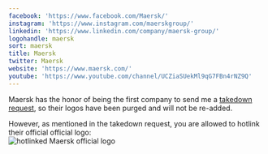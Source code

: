 ```yaml
---
facebook: 'https://www.facebook.com/Maersk/'
instagram: 'https://www.instagram.com/maerskgroup/'
linkedin: 'https://www.linkedin.com/company/maersk-group/'
logohandle: maersk
sort: maersk
title: Maersk
twitter: Maersk
website: 'https://www.maersk.com/'
youtube: 'https://www.youtube.com/channel/UCZiaSUekMl9qG7FBn4rNZ9Q'
---
```


Maersk has the honor of being the first company to send me a <a href="2019-02-27_maersk_takedown.pdf">takedown request</a>, so their logos have been purged and will not be re-added.

However, as mentioned in the takedown request, you are allowed to hotlink their official official logo:<br/>
![hotlinked Maersk official logo](https://www.maersk.com/Assets/ML-Integrated/integrated-global-navigation/build/assets/img/logos/maeu.svg)

